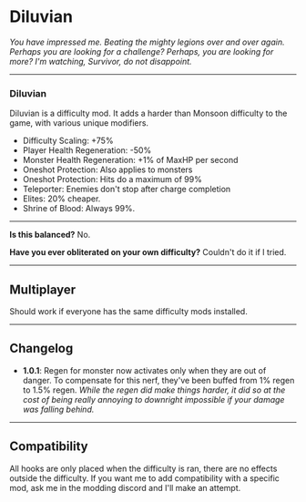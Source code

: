 ﻿# Diluvian #

*You have impressed me. Beating the mighty legions over and over again. Perhaps you are looking for a challenge? Perhaps, you are looking for more? I'm watching, Survivor, do not disappoint.*

---

### Diluvian ###

Diluvian is a difficulty mod. It adds a harder than Monsoon difficulty to the game, with various unique modifiers.

* Difficulty Scaling: +75%
* Player Health Regeneration: -50%
* Monster Health Regeneration: +1% of MaxHP per second
* Oneshot Protection: Also applies to monsters
* Oneshot Protection: Hits do a maximum of 99%
* Teleporter: Enemies don't stop after charge completion
* Elites: 20% cheaper.
* Shrine of Blood: Always 99%.

---

**Is this balanced?**
No.

**Have you ever obliterated on your own difficulty?**
Couldn't do it if I tried.

---

## Multiplayer ##

Should work if everyone has the same difficulty mods installed.

---

## Changelog ##

* **1.0.1**: Regen for monster now activates only when they are out of danger. To compensate for this nerf, they've been buffed from 1% regen to 1.5% regen. *While the regen did make things harder, it did so at the cost of being really annoying to downright impossible if your damage was falling behind.*

---


## Compatibility ##

All hooks are only placed when the difficulty is ran, there are no effects outside the difficulty.
If you want me to add compatibility with a specific mod, ask me in the modding discord and I'll make an attempt.